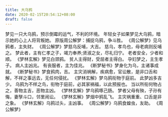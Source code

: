 ```yaml
---
title: 大乌鸦
date: 2020-02-15T20:54:12+08:00
draft: false
---
```


梦见一只大乌鸦，预示倒霉的运气，不利的环境。
年轻女子如果梦见大乌鸦，暗示她的心上人将背叛她。
原版周公解梦：捕捉乌鸦，争斗胜。
《周公解梦》见乌鸦者，主失财。
《周公解梦》梦慈乌反哺，大吉。
慈乌，孝鸟也，母老病则反哺之。
梦此者，主有仁孝之子，竭力奉养;贤淑之女，尽礼归宁。
老者安全，少者和顺。
《梦林玄解》梦见白颈鸦。
贫人主得财，受屈者主得白。
孕妇梦之，主生孝子。
病人主凶兆。
有丧服者，主为佳兆。
《断梦秘书》梦身化为乌，主诸事成就。
《断梦秘书》梦食鸦肉，吉。
主灾消祸解，疾病愈，官讼散，是非口舌和解，不祥之事远去，无任何侵扰。
《梦林玄解》梦乌鸦衔物于庭前。
此梦凶多吉少。
乌鸦为不样之鸟，衔物于庭前，必其家祸福，以此预报也。
当以所衔何物占之，善物主吉，恶物主凶。
《梦林玄解》梦乌鸦啄己肠。
梦者父母有殃，子孙有悔，妻孥斗口，邻里闹讼。
《梦林玄解》梦烟中鸦乱飞。
主灾祸重重、口舌是非之象。
《梦林玄解》乌鸦过头，主凶事。
《周公解梦》乌鸦食蝗虫，友助。
《周公解梦》
